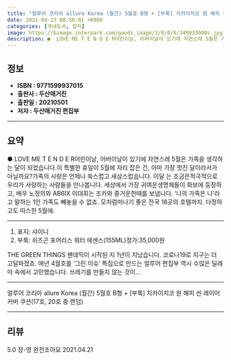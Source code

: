```yaml
---
title: "얼루어 코리아 allure Korea (월간) 5월호 B형 + [부록] 치카이치코 원 해피 씬 레이어 커버 쿠션(17호, 20호 중 랜덤)"
date: 2021-04-23 08:58:01 +0900
categories: [국내도서, 잡지]
image: https://bimage.interpark.com/goods_image/3/0/0/8/349033008s.jpg
description: ●  LOVE ME T E N D E R어린이날, 어버이날이 있기에 자연스레 5월은 가족을 생각하는 달이 되었습니다.이 특별한 휴일이 5월에 자리 잡은 건, 아마 가장 멋진 달이라서가 아닐까요?가족의 사랑은 언제나 쑥스럽고 새삼스럽습니다. 이달 는 조금은적극적으로 우리가 사랑하는 사람들을 만나봅니다. 세
---
```


## **정보**

- **ISBN : 9771599937015**
- **출판사 : 두산매거진**
- **출판일 : 20210501**
- **저자 : 두산매거진 편집부**

------



## **요약**

●  LOVE ME T E N D E R어린이날, 어버이날이 있기에 자연스레 5월은 가족을 생각하는 달이 되었습니다.이 특별한 휴일이 5월에 자리 잡은 건, 아마 가장 멋진 달이라서가 아닐까요?가족의 사랑은 언제나 쑥스럽고 새삼스럽습니다. 이달 는 조금은적극적으로 우리가 사랑하는 사람들을 만나봅니다. 세상에서 가장 귀여운생명체들이 화보에 등장하고, 배우 노정의와 AB6IX 이대휘는 조카와 즐거운한때를 보냅니다. ‘나의 가족은 나’라고 말하는 1인 가족도 빼놓을 수 없죠. 모처럼떠나기 좋은 전국 18곳의 호텔까지. 다정하고도 따스한 5월에.

------

1) 표지: 샤이니
2) 부록: 쉬즈곤 포어리스 워터 에센스(155ML)정가:35,000원

THE GREEN THINGS
팬데믹이 시작된 지 1년이 지났습니다. 코로나19로 지구는 더 고달파졌죠. 매년 4월호를 ‘그린 이슈’ 특집으로 만드는  얼루어  편집부 역시 수많은 딜레마 속에서 고민했습니다. 쓰레기를 만들지 않는 것이... 

------


얼루어 코리아 allure Korea (월간) 5월호 B형 + [부록] 치카이치코 원 해피 씬 레이어 커버 쿠션(17호, 20호 중 랜덤) 

------


## **리뷰** 

5.0 장-영 완전조아요 2021.04.21 <br/>